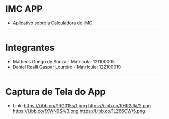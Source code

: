 # IMC APP

- Aplicativo sobre a Calculadora de IMC.

---

# Integrantes

- Matheus Gongo de Souza - Matrícula: 121100005
- Daniel Realli Gaspar Loureiro - Matrícula: 122100019

---

# Captura de Tela do App
- Link: 
https://i.ibb.co/YRG315s/1.png
https://i.ibb.co/RHR2Jkj/2.png
https://i.ibb.co/fXWN9S4/3.png
https://i.ibb.co/1LZ66CW/5.png
